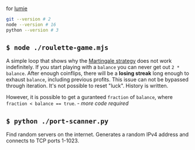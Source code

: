 for [lumie](https://github.com/LumieOwO)

```sh
git --version # 2
node --version # 16
python --version # 3
```

## `$ node ./roulette-game.mjs`

A simple loop that shows why the [Martingale strategy](<https://en.wikipedia.org/wiki/Martingale_(betting_system)>) does not work indefinitely. If you start playing with a `balance` you can never get out `2 * balance`. After enough coinflips, there will be a **losing streak** long enough to exhaust `balance`, including previous profits. This issue can not be bypassed through iteration. It's not possible to reset "luck". History is written.

However, it is possible to get a guranteed `fraction` of `balance`, where `fraction < balance == true`. - _more code required_

## `$ python ./port-scanner.py`

Find random servers on the internet. Generates a random IPv4 address and connects to TCP ports 1-1023.
